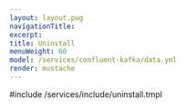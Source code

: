 ```yaml
---
layout: layout.pug
navigationTitle:
excerpt:
title: Uninstall
menuWeight: 60
model: /services/confluent-kafka/data.yml
render: mustache
---
```


#include /services/include/uninstall.tmpl

